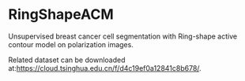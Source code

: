 # RingShapeACM
Unsupervised breast cancer cell segmentation with Ring-shape active contour model on polarization images.

Related dataset can be downloaded at:https://cloud.tsinghua.edu.cn/f/d4c19ef0a12841c8b678/.
